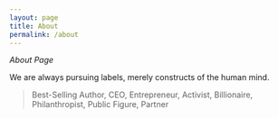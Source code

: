 ```yaml
---
layout: page
title: About
permalink: /about
---
```

*About Page*

We are always pursuing labels, merely constructs of the human mind.

> Best-Selling Author, CEO, Entrepreneur, Activist, Billionaire, Philanthropist, Public Figure, Partner
